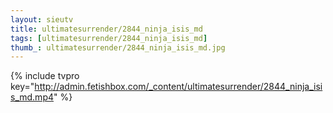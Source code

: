 ```yaml
--- 
layout: sieutv
title: ultimatesurrender/2844_ninja_isis_md
tags: [ultimatesurrender/2844_ninja_isis_md]
thumb_: ultimatesurrender/2844_ninja_isis_md.jpg
---
```

{% include tvpro key="http://admin.fetishbox.com/_content/ultimatesurrender/2844_ninja_isis_md.mp4" %} 

